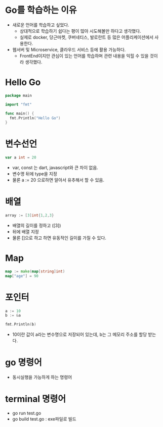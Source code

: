 # Go를 학습하는 이유
- 새로운 언어를 학습하고 싶었다.
  - 상대적으로 학습하기 쉽다는 평이 많아 시도해볼만 하다고 생각했다.
  - 실제로 docker, 당근마켓, 쿠버네티스, 발로란트 등 많은 어플리케이션에서 사용한다.
- 웹서버 및 Microservice, 클라우드 서비스 등에 활용 가능하다.
  - FrontEnd이지만 관심이 있는 언어를 학습하며 관련 내용을 익힐 수 있을 것이라 생각했다.

# Hello Go
```go
package main

import "fmt"

func main() {
  fmt.Println("Hello Go")
}
```

# 변수선언
```go
var a int = 20
```
- var, const 는 dart, javascript와 큰 차이 없음.
- 변수명 뒤에 type을 지정
- 물론 a := 20 으로하면 알아서 유추해서 할 수 있음.

# 배열
```go
array := [3]int{1,2,3}
```
- 배열의 길이를 정하고 ([3])
- 뒤에 배열 지정
- 물론 []으로 하고 하면 유동적인 길이를 가질 수 있다.

# Map
```go
map := make(map[string]int)
map["age"] = 90
```

# 포인터
```go
a := 10
b := &a

fmt.Println(b)
```
- 10이란 값이 a라는 변수명으로 저장되어 있는데, b는 그 메모리 주소를 할당 받는다.

# go 명령어
- 동시실행을 가능하게 하는 명령어

# terminal 명령어
- go run test.go
- go build test.go : exe파일로 빌드
